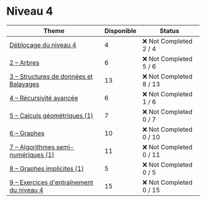 # Niveau 4

| Theme                                                                                                    | Disponible | Status                   |
| -------------------------------------------------------------------------------------------------------- | ---------- | ------------------------ |
| [Déblocage du niveau 4](./0%20–%20Déblocage%20du%20niveau%204/README.md)                                 | 4          | :x: Not Completed 2 / 4  |
| [2 – Arbres](./2%20–%20Arbres/README.md)                                                                 | 6          | :x: Not Completed 5 / 6  |
| [3 – Structures de données et Balayages](./3%20–%20Structures%20de%20données%20et%20Balayages/README.md) | 13         | :x: Not Completed 8 / 13 |
| [4 – Récursivité avancée](./4%20–%20Récursivité%20avancée/README.md)                                     | 6          | :x: Not Completed 1 / 6  |
| [5 – Calculs géométriques (1)]()                                                                         | 7          | :x: Not Completed 0 / 7  |
| [6 – Graphes]()                                                                                          | 10         | :x: Not Completed 0 / 10 |
| [7 – Algorithmes semi-numériques (1)]()                                                                  | 11         | :x: Not Completed 0 / 11 |
| [8 – Graphes implicites (1)]()                                                                           | 5          | :x: Not Completed 0 / 5  |
| [9 – Exercices d'entraînement du niveau 4]()                                                             | 15         | :x: Not Completed 0 / 15 |

